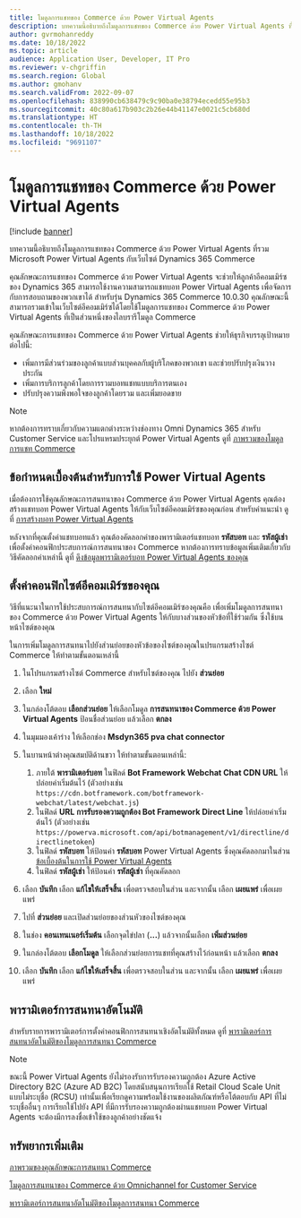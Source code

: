 ```yaml
---
title: โมดูลการแชทของ Commerce ด้วย Power Virtual Agents
description: บทความนี้อธิบายถึงโมดูลการแชทของ Commerce ด้วย Power Virtual Agents ที่รวม Microsoft Power Virtual Agents กับเว็บไซต์ Dynamics 365 Commerce
author: gvrmohanreddy
ms.date: 10/18/2022
ms.topic: article
audience: Application User, Developer, IT Pro
ms.reviewer: v-chgriffin
ms.search.region: Global
ms.author: gmohanv
ms.search.validFrom: 2022-09-07
ms.openlocfilehash: 838990cb638479c9c90ba0e38794ecedd55e95b3
ms.sourcegitcommit: 40c80a617b903c2b26e44b41147e0021c5cb680d
ms.translationtype: HT
ms.contentlocale: th-TH
ms.lasthandoff: 10/18/2022
ms.locfileid: "9691107"
---
```

# <a name="commerce-chat-with-power-virtual-agents-module"></a>โมดูลการแชทของ Commerce ด้วย Power Virtual Agents

[!include [banner](includes/banner.md)]

บทความนี้อธิบายถึงโมดูลการแชทของ Commerce ด้วย Power Virtual Agents ที่รวม Microsoft Power Virtual Agents กับเว็บไซต์ Dynamics 365 Commerce

คุณลักษณะการแชทของ Commerce ด้วย Power Virtual Agents จะช่วยให้ลูกค้าอีคอมเมิร์ซของ Dynamics 365 สามารถใช้งานความสามารถแชทบอท Power Virtual Agents เพื่อจัดการกับการสอบถามของพวกเขาได้ สำหรับรุ่น Dynamics 365 Commerce 10.0.30 คุณลักษณะนี้สามารถรวมเข้าในเว็บไซต์อีคอมเมิร์ซได้โดยใช้โมดูลการแชทของ Commerce ด้วย Power Virtual Agents ที่เป็นส่วนหนึ่งของไลบรารีโมดูล Commerce

คุณลักษณะการแชทของ Commerce ด้วย Power Virtual Agents ช่วยให้ธุรกิจบรรลุเป้าหมายต่อไปนี้:

- เพิ่มการมีส่วนร่วมของลูกค้าแบบส่วนบุคคลกับผู้บริโภคของพวกเขา และช่วยปรับปรุงเงินวางประกัน
- เพิ่มการบริการลูกค้าโดยการรวมบอทแชทแบบบริการตนเอง
- ปรับปรุงความพึงพอใจของลูกค้าโดยรวม และเพิ่มยอดขาย

> [!NOTE]
> หากต้องการทราบเกี่ยวกับความแตกต่างระหว่างช่องทาง Omni Dynamics 365 สำหรับ Customer Service และโปรแหรมประยุกต์ Power Virtual Agents ดูที่ [ภาพรวมของโมดูลการแชท Commerce](/commerce-chat-modules-overview.md)

## <a name="prerequisites-for-using-power-virtual-agents"></a><a id="prereq"></a>ข้อกำหนดเบื้องต้นสำหรับการใช้ Power Virtual Agents

เมื่อต้องการใช้คุณลักษณะการสนทนาของ Commerce ด้วย Power Virtual Agents คุณต้องสร้างแชทบอท Power Virtual Agents ให้กับเว็บไซต์อีคอมเมิร์ซของคุณก่อน สำหรับคําแนะนํา ดูที่ [การสร้างบอท Power Virtual Agents](/power-virtual-agents/authoring-first-bot)

หลังจากที่คุณตั้งค่าแชทบอทแล้ว คุณต้องคัดลอกค่าของพารามิเตอร์แชทบอท **รหัสบอท** และ **รหัสผู้เช่า** เพื่อตั้งค่าคอนฟิกประสบการณ์การสนทนาของ Commerce หากต้องการทราบข้อมูลเพิ่มเติมเกี่ยวกับวิธีคัดลอกค่าเหล่านี้ ดูที่ [ดึงข้อมูลพารามิเตอร์บอท Power Virtual Agents ของคุณ](/power-virtual-agents/publication-connect-bot-to-custom-application#retrieve-your-power-virtual-agents-bot-parameters)

## <a name="configure-your-e-commerce-site"></a>ตั้งค่าคอนฟิกไซต์อีคอมเมิร์ซของคุณ 

วิธีที่แนะนาในการใช้ประสบการณ์การสนทนากับไซต์อีคอมเมิร์ซองคุณคือ เพื่อเพิ่มโมดูลการสนทนาของ Commerce ด้วย Power Virtual Agents ให้กับบางส่วนของหัวข้อที่ใช้ร่วมกัน ซึ่งใช้บนหน้าไซต์ของคุณ

ในการเพิ่มโมดูลการสนทนาไปยังส่วนย่อยของหัวข้อของไซต์ของคุณในปรแกรมสร้างไซต์ Commerce ให้ทำตามขั้นตอนเหล่านี้

1. ในโปรแกรมสร้างไซต์ Commerce สำหรับไซต์ของคุณ ไปยัง **ส่วนย่อย**
1. เลือก **ใหม่**
1. ในกล่องโต้ตอบ **เลือกส่วนย่อย** ให้เลือกโมดูล **การสนทนาของ Commerce ด้วย Power Virtual Agents** ป้อนชื่อส่วนย่อย แล้วเลือก **ตกลง**
1. ในมุมมองเค้าร่าง ให้เลือกช่อง **Msdyn365 pva chat connector**
1. ในบานหน้าต่างคุณสมบัติด้านขวา ให้ทำตามขั้นตอนเหล่านี้:

    1. ภายใต้ **พารามิเตอร์บอท** ในฟิลด์ **Bot Framework Webchat Chat CDN URL** ให้ปล่อยค่าเริ่มต้นไว้ (ตัวอย่างเช่น `https://cdn.botframework.com/botframework-webchat/latest/webchat.js`)
    1. ในฟิลด์ **URL การรับรองความถูกต้อง Bot Framework Direct Line** ให้ปล่อยค่าเริ่มต้นไว้ (ตัวอย่างเช่น `https://powerva.microsoft.com/api/botmanagement/v1/directline/directlinetoken`)
    1. ในฟิลด์ **รหัสบอท** ให้ป้อนค่า **รหัสบอท** Power Virtual Agents ซึ่งคุณคัดลอกมาในส่วน [ข้อเบื้องต้นในการใช้ Power Virtual Agents](#prereq)
    1. ในฟิลด์ **รหัสผู้เช่า** ให้ป้อนค่า **รหัสผู้เช่า** ที่คุณคัดลอก

1. เลือก **บันทึก** เลือก **แก้ไขให้เสร็จสิ้น** เพื่อตรวจสอบในส่วน และจากนั้น เลือก **เผยแพร่** เพื่อเผยแพร่
1. ไปที่ **ส่วนย่อย** และเปิดส่วนย่อยของส่วนหัวของไซต์ของคุณ
1. ในช่อง **คอนเทนเนอร์เริ่มต้น** เลือกจุดไข่ปลา (**...**) แล้วจากนั้นเลือก **เพิ่มส่วนย่อย**
1. ในกล่องโต้ตอบ **เลือกโมดูล** ให้เลือกส่วนย่อยการแชทที่คุณสร้างไว้ก่อนหน้า แล้วเลือก **ตกลง**
1. เลือก **บันทึก** เลือก **แก้ไขให้เสร็จสิ้น** เพื่อตรวจสอบในส่วน และจากนั้น เลือก **เผยแพร่** เพื่อเผยแพร่

## <a name="proactive-chat-parameters"></a>พารามิเตอร์การสนทนาอัตโนมัติ

สำหรับรายการพารามิเตอร์การตั้งค่าคอนฟิกการสนทนาเชิงอัตโนมัติทั้งหมด ดูที่ [พารามิเตอร์การสนทนาอัตโนมัติของโมดูลการสนทนา Commerce](chat-proactive-chat-parameters.md)

> [!NOTE]
> ขณะนี้ Power Virtual Agents ยังไม่รองรับการรับรองความถูกต้อง Azure Active Directory B2C (Azure AD B2C) โดยสนับสนุนการเรียกใช้ Retail Cloud Scale Unit แบบไม่ระบุชื่อ (RCSU) เท่านั้นเพื่อเรียกดูความพร้อมใช้งานของผลิตภัณฑ์หรือโต้ตอบกับ API ที่ไม่ระบุชื่ออื่นๆ การเรียกใช้ไปยัง API ที่มีการรับรองความถูกต้องผ่านแชทบอท Power Virtual Agents จะต้องมีการลงชื่อเข้าใช้ของลูกค้าอย่างชัดแจ้ง

## <a name="additional-resources"></a>ทรัพยากรเพิ่มเติม

[ภาพรวมของคุณลักษณะการสนทนา Commerce](commerce-chat-overview.md)

[โมดูลการสนทนาของ Commerce ด้วย Omnichannel for Customer Service](commerce-chat-module.md)

[พารามิเตอร์การสนทนาอัตโนมัติของโมดูลการสนทนา Commerce](chat-proactive-chat-parameters.md)
